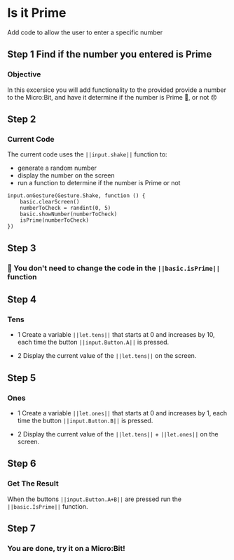 # Is it Prime
Add code to allow the user to enter a specific number

## Step 1 Find if the number you entered is Prime
### Objective
In this excersice you will add functionality to the provided provide a number to the Micro:Bit, and have it determine if the number is Prime 🙂, or not 😞

## Step 2
### Current Code
The current code uses the ``||input.shake||`` function to:
- generate a random number
- display the number on the screen
- run a function to determine if the number is Prime or not
 
```blocks
input.onGesture(Gesture.Shake, function () {
    basic.clearScreen()
    numberToCheck = randint(0, 5)
    basic.showNumber(numberToCheck)
    isPrime(numberToCheck)
})
```

## Step 3
### 🙂 You don't need to change the code in the ``||basic.isPrime||`` function

## Step 4
### Tens
- 1  Create a variable ``||let.tens||`` that starts at 0 and increases by 10, each time the button ``||input.Button.A||`` is pressed.

- 2 Display the current value of the ``||let.tens||`` on the screen.

 
## Step 5
### Ones
- 1 Create a variable ``||let.ones||`` that starts at 0 and increases by 1, each time the button ``||input.Button.B||`` is pressed.

- 2 Display the current value of the ``||let.tens||`` + ``||let.ones||`` on the screen. 
 
 
## Step 6
### Get The Result
When the buttons ``||input.Button.A+B||`` are pressed run the ``||basic.IsPrime||`` function. 
 
## Step 7
### You are done, try it on a Micro:Bit!